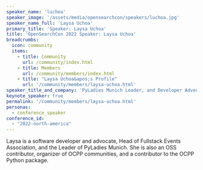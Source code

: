 ```yaml
---
speaker_name: 'luchoa'
speaker_image: '/assets/media/opensearchcon/speakers/luchoa.jpg'
speaker_name_full: 'Laysa Uchoa'
primary_title: 'Speaker: Laysa Uchoa'
title: 'OpenSearchCon 2022 Speaker: Laysa Uchoa'
breadcrumbs:
  icon: community
  items:
    - title: Community
      url: /community/index.html
    - title: Members
      url: /community/members/index.html
    - title: "Laysa Uchoa&apos;s Profile"
      url: '/community/members/laysa-uchoa.html'
speaker_title_and_company: 'PyLadies Munich Leader, and Developer Advocate, Aiven Oy'
keynote_speaker: true
permalink: '/community/members/laysa-uchoa.html'
personas:
  - conference_speaker
conference_id:
  - "2022-north-america"
---
```

Laysa is a software developer and advocate, Head of Fullstack Events Association, and the Leader of PyLadies Munich. She is also an OSS contributor, organizer of OCPP communities, and a contributor to the OCPP Python package.
